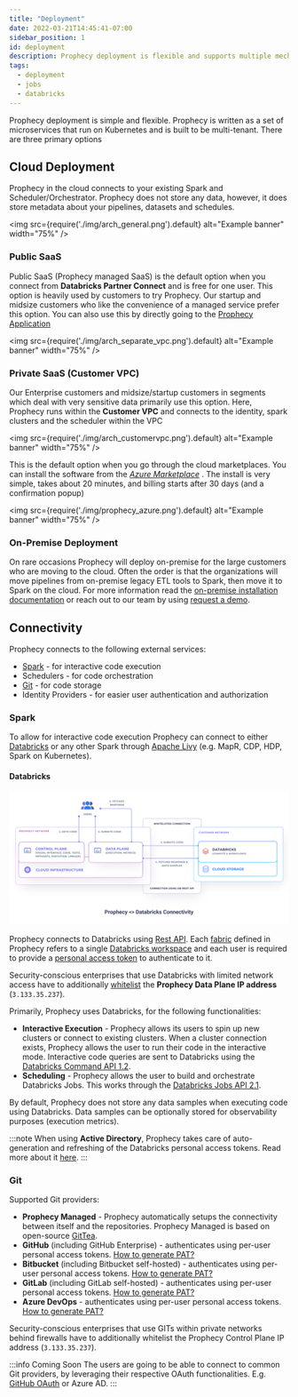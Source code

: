 ```yaml
---
title: "Deployment"
date: 2022-03-21T14:45:41-07:00
sidebar_position: 1
id: deployment
description: Prophecy deployment is flexible and supports multiple mechanisms
tags:
  - deployment
  - jobs
  - databricks
---
```


Prophecy deployment is simple and flexible. Prophecy is written as a set of microservices that run on Kubernetes and is
built to be multi-tenant. There are three primary options

## Cloud Deployment

Prophecy in the cloud connects to your existing Spark and Scheduler/Orchestrator. Prophecy does not store any data, however, it does store metadata about your pipelines, datasets and schedules.

<img src={require('./img/arch_general.png').default} alt="Example banner" width="75%" />

### Public SaaS

Public SaaS (Prophecy managed SaaS) is the default option when you connect from **Databricks Partner Connect** and is
free for one user.
This option is heavily used by customers to try Prophecy. Our startup and midsize customers who like the convenience of
a managed service prefer this option. You can also use this by directly going to
the [Prophecy Application](https://app.prophecy.io/)

<img src={require('./img/arch_separate_vpc.png').default} alt="Example banner" width="75%" />

### Private SaaS (Customer VPC)

Our Enterprise customers and midsize/startup customers in segments which deal with very sensitive data primarily use
this
option. Here, Prophecy runs within the **Customer VPC** and connects to the identity, spark clusters and the scheduler
within the VPC

<img src={require('./img/arch_customervpc.png').default} alt="Example banner" width="75%" />

This is the default option when you go through the cloud marketplaces. You can install the software from the _[Azure
Marketplace](https://azuremarketplace.microsoft.com/en-us/marketplace/apps/simpledatalabsinc1635791235920.prophecy-data-engineering)_
.
The install is very simple, takes about 20 minutes, and billing starts after 30 days (and a confirmation popup)

<img src={require('./img/prophecy_azure.png').default} alt="Example banner" width="75%" />

### On-Premise Deployment

On rare occasions Prophecy will deploy on-premise for the large customers who are moving to the cloud. Often the order
is that the organizations will move pipelines from on-premise legacy ETL tools to Spark, then move it to Spark on the
cloud. For more information read the [on-premise installation documentation](on-premise) or reach out to our team by
using [request a demo](https://www.prophecy.io/request-a-demo).

## Connectivity

Prophecy connects to the following external services:

- [Spark](#spark) - for interactive code execution
- Schedulers - for code orchestration
- [Git](#git) - for code storage
- Identity Providers - for easier user authentication and authorization

### Spark

To allow for interactive code execution Prophecy can connect to either [Databricks](#databricks)
or any other Spark through [Apache Livy](https://livy.apache.org/) (e.g. MapR, CDP, HDP, Spark on Kubernetes).

#### Databricks

![Prophecy <> Databricks Connectivity](./img/connectivity-databricks.png)

Prophecy connects to Databricks using [Rest API](https://docs.databricks.com/dev-tools/api/latest/index.html). Each
[fabric](/core/concepts/fabric) defined in Prophecy refers to a
single [Databricks workspace](https://docs.databricks.com/workspace/index.html) and each user is required to
provide a [personal access token](https://docs.databricks.com/dev-tools/api/latest/authentication.html) to authenticate
to it.

Security-conscious enterprises that use Databricks with limited network access have
to additionally [whitelist](https://docs.databricks.com/security/network/ip-access-list.html#add-an-ip-access-list)
the **Prophecy Data Plane IP address** (`3.133.35.237`).

Primarily, Prophecy uses Databricks, for the following functionalities:

- **Interactive Execution** - Prophecy allows its users to spin up new clusters or connect to existing clusters.
  When a
  cluster connection exists, Prophecy allows the user to run their code in the interactive mode. Interactive code
  queries are sent to Databricks using
  the [Databricks Command API 1.2](https://docs.databricks.com/dev-tools/api/1.2/index.html).
- **Scheduling** - Prophecy allows the user to build and orchestrate Databricks Jobs. This works through
  the [Databricks Jobs API 2.1](https://docs.databricks.com/dev-tools/api/latest/jobs.html).

By default, Prophecy does not store any data samples when executing code using Databricks. Data samples can be
optionally stored for observability purposes (execution metrics).

:::note
When using **Active Directory**, Prophecy takes care of auto-generation and refreshing of the Databricks personal access
tokens. Read more about it [here](https://docs.microsoft.com/en-us/azure/databricks/dev-tools/api/latest/aad/).
:::

### Git

Supported Git providers:

- **Prophecy Managed** - Prophecy automatically setups the connectivity between itself and the repositories. Prophecy
  Managed is based on open-source [GitTea](https://github.com/go-gitea/gitea).
- **GitHub** (including GitHub Enterprise) - authenticates using per-user personal access
  tokens. [How to generate PAT?](https://docs.github.com/en/authentication/keeping-your-account-and-data-secure/creating-a-personal-access-token)
- **Bitbucket** (including Bitbucket self-hosted) - authenticates using per-user personal access
  tokens. [How to generate PAT?](https://confluence.atlassian.com/bitbucketserver072/personal-access-tokens-1005335924.html)
- **GitLab** (including GitLab self-hosted) - authenticates using per-user personal access
  tokens. [How to generate PAT?](https://docs.gitlab.com/ee/user/profile/personal_access_tokens.html)
- **Azure DevOps** - authenticates using per-user personal access
  tokens. [How to generate PAT?](https://docs.microsoft.com/en-us/azure/devops/organizations/accounts/use-personal-access-tokens-to-authenticate?view=azure-devops&tabs=Windows)

Security-conscious enterprises that use GITs within private networks behind firewalls have to additionally
whitelist the Prophecy Control Plane IP address (`3.133.35.237`).

:::info Coming Soon
The users are going to be able to connect to common Git providers, by leveraging their respective OAuth functionalities.
E.g. [GitHub OAuth](https://docs.github.com/en/developers/apps/building-oauth-apps/authorizing-oauth-apps) or Azure AD.
:::
